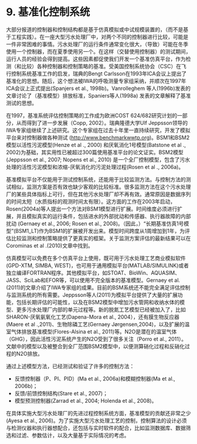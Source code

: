 # 9. 基准化控制系统
大部分报道的控制器和控制结构都是基于仿真模拟或中试规模装置的，（而不是基于工程实践）。在一座大型污水处理厂中，对两个不同的控制器进行比较，可能是一件非常困难的事情。污水处理厂的运行条件通常变化很大，（导致）可能在冬季使用一个控制器，而在夏季使用另一个。在这样（交替使用控制器）的测试期间，运行人员的经验会得到提高。这些因素都促使我们开发一个基准仿真平台，作为检测（和比较）各种控制器和控制策略的基准。受美国控制系统协会（CSC）在飞行控制系统基准工作的启发，瑞典的Bengt Carlsson在1993年ICA会议上提出了基准化的思想。随后，这个想法被IWA的呼吸测量专家组采纳，并顺次在1997年ICA会议上正式提出(Spanjers et al., 1998b)。Vanrolleghem 等人(1996b)发表的文章讨论了（基准模型）排放标准，Spaniers等人(1998a) 发表的文章解释了基准测试的思想。

在1997，基准系统评估控制策略的工作成为欧洲COST 624/682研究计划的一部分，从而得到了进一步发展（Copp, 2002）。瑞典隆德大学Ulf Jeppsson领导的IWA专家组继续了上述研究。这个专家组在过去十年里一直持续研究，开发了模拟平台来对控制器做各种测试 (http://www.benchmarkwwtp.org)。BSM1和BSM2模型以活性污泥模型(Henze et al ., 2000) 和厌氧消化1号模型(Batstone et al ., 2002)为基础，其实用性已被超过300篇使用基准平台的论文证实。BSM2模型(Jeppsson et al., 2007; Nopens et al., 2010) 是一个全厂控制模型，包含了污水处理的活性污泥模型和浓缩-厌氧消化的污泥处理过程(Rosen et al ., 2006a)。

基准模拟平台不仅能用于测试控制系统，还能用于比较监测方法。与控制方法的测试相似，监测方案是否有效也缺少客观的比较标准。很多监测方法在这个污水处理厂的某些具体指标上可行，但在其他污水处理厂却不再有效。通常原因是数据序列的时间太短（水质指标的观测时间太有限）。这方面的工作在2003年启动，Rosen(2004a)等人提出一个方法对BSM1模型进行扩展。时间维度必须进行扩展，并且模拟真实的运行条件，包括进水的外部扰动和传感器、执行器故障的内部扰动 (Gernaey et al., 2006; Rosen et al., 2008)。（因此，）“长期基准仿真1号模型”(BSM1_LT)作为BSM1的扩展被开发出来。模型时间跨度从1周增加到1年，为评估比较监测和控制策略提供了更真实的框架。关于监测方案评估的最新结果可以在Corominas et al .(2010)文章中找到。

仿真模型可以免费在多个仿真平台上使用，既可用于污水处理工艺商业模拟软件(GPD-XTM, SIMBA, WEST)，也可用于通用模拟平台(MATLAB/SIMULINK)或者独立编译FORTRAN程序。其他模拟平台，如STOAT、BioWin、AQUASIM、JASS、SciLab和EFOR等，可以使用不完全版本的基准模型。Gernaey et al. (2011)的文章介绍了IWA专家组的成果。目前的BSM系统还不能完全满足评估控制与监测系统的所有需要。Jeppsson等人(2011)为模拟平台提供了大量的扩展功能，包括长期评估的可能性，以及在BSM2模型中增加污水管网和收纳水体的模型、更多污水处理厂内部的单元过程等。新的脱氮工艺模型已经被加入了，比如SHARON-厌氧氨氧化工艺(Dapena-Mora et al., 2004），还有膜生物反应器(Maere et al .,2011)、生物除磷工艺(Gernaey Jørgensen,2004)，以及扩展的温室气体排放基准模型(Flores-Alsina et al., 2011)等。N2O是潜在的温室气体（GHG），因此活性污泥系统产生的N2O受到了很多关注（Porro et al., 2011）。文献中的模型以及被整合到全厂范围BSM2模型中，以便测算硝化过程和反硝化过程的N2O排放。

通过上述模型方法，已经测试和验证了许多的控制方法：
* 反馈控制器（P、PI、PID）(Ma et al., 2006a)和模糊控制器(Ma et al., 2006b)；
* 反馈/前馈控制结构(Stare et al., 2007)；
* 模型预测控制器(Zarrad et al., 2004; Holenda et al., 2008)。

在具体实施大型污水处理厂的先进过程控制系统方面，基准模型的贡献还非常之少(Ayesa et al., 2006)。为了实施大型污水处理工艺的控制，控制算法的设计必须与检测仪器和执行器想配合，还包括与实时软件的配合，比如监测数据库、数据筛选和过滤、参数估计，以及大量基于实际情况的考虑。
